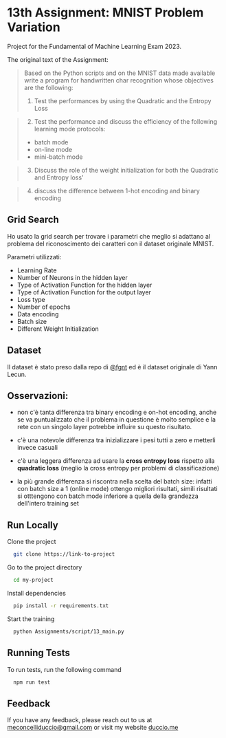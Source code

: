 # 13th Assignment: MNIST Problem Variation

Project for the Fundamental of Machine Learning Exam 2023.

The original text of the Assignment:

> Based on the Python scripts and on the MNIST data made available write a program for handwritten char recognition whose objectives are the following:
>
> 1. Test the performances by using the Quadratic and the Entropy Loss

> 2.  Test the performance and discuss the efficiency of the following learning mode protocols:
>
> - batch mode
> - on-line mode
> - mini-batch mode

> 3.  Discuss the role of the weight initialization for both the Quadratic and Entropy loss'

> 4. discuss the difference between 1-hot encoding and binary encoding

## Grid Search

Ho usato la grid search per trovare i parametri che meglio si adattano al problema del riconoscimento dei caratteri con il dataset originale MNIST.

Parametri utilizzati:

- Learning Rate
- Number of Neurons in the hidden layer
- Type of Activation Function for the hidden layer
- Type of Activation Function for the output layer
- Loss type
- Number of epochs
- Data encoding
- Batch size
- Different Weight Initialization

## Dataset

Il dataset è stato preso dalla repo di [@fgnt](https://github.com/fgnt/mnist) ed è il dataset originale di Yann Lecun.

## Osservazioni:

- non c'è tanta differenza tra binary encoding e on-hot encoding, anche se va puntualizzato che il problema in questione è molto semplice e la rete con un singolo layer potrebbe influire su questo risultato.

- c'è una notevole differenza tra inizializzare i pesi tutti a zero e metterli invece casuali

- c'è una leggera differenza ad usare la **cross entropy loss** rispetto alla **quadratic loss** (meglio la cross entropy per problemi di classificazione)

- la più grande differenza si riscontra nella scelta del batch size: infatti con batch size a 1 (online mode) ottengo migliori risultati, simili risultati si otttengono con batch mode inferiore a quella della grandezza dell'intero training set

## Run Locally

Clone the project

```bash
  git clone https://link-to-project
```

Go to the project directory

```bash
  cd my-project
```

Install dependencies

```bash
  pip install -r requirements.txt
```

Start the training

```bash
  python Assignments/script/13_main.py
```

## Running Tests

To run tests, run the following command

```bash
  npm run test
```

## Feedback

If you have any feedback, please reach out to us at meconcelliduccio@gmail.com or visit my website [duccio.me](http://www.duccio.me)
